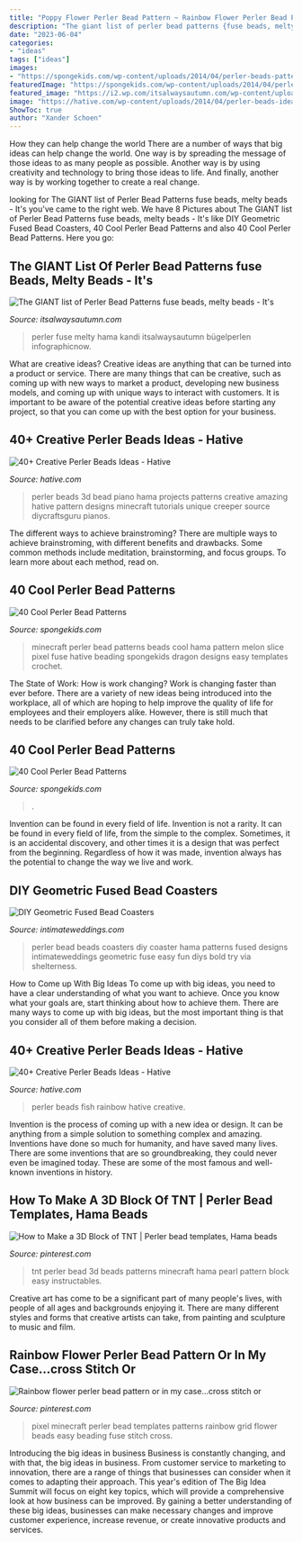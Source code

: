 ```yaml
---
title: "Poppy Flower Perler Bead Pattern ~ Rainbow Flower Perler Bead Pattern Or In My Case...cross Stitch Or"
description: "The giant list of perler bead patterns {fuse beads, melty beads}"
date: "2023-06-04"
categories:
- "ideas"
tags: ["ideas"]
images:
- "https://spongekids.com/wp-content/uploads/2014/04/perler-beads-patterns/25-butterfly-beads-patterns.jpg"
featuredImage: "https://spongekids.com/wp-content/uploads/2014/04/perler-beads-patterns/25-butterfly-beads-patterns.jpg"
featured_image: "https://i2.wp.com/itsalwaysautumn.com/wp-content/uploads/2020/04/star-wars-perler-bead-patterns.jpg"
image: "https://hative.com/wp-content/uploads/2014/04/perler-beads-ideas/20-3d-piano-perler-beads.jpg"
ShowToc: true
author: "Xander Schoen"
---
```



How they can help change the world
There are a number of ways that big ideas can help change the world. One way is by spreading the message of those ideas to as many people as possible. Another way is by using creativity and technology to bring those ideas to life. And finally, another way is by working together to create a real change.

	

		
looking for The GIANT list of Perler Bead Patterns fuse beads, melty beads - It&#039;s you've came to the right web. We have 8 Pictures about The GIANT list of Perler Bead Patterns fuse beads, melty beads - It&#039;s like DIY Geometric Fused Bead Coasters, 40 Cool Perler Bead Patterns and also 40 Cool Perler Bead Patterns. Here you go:
		
    
## The GIANT List Of Perler Bead Patterns fuse Beads, Melty Beads - It&#039;s

<img loading=lazy src="https://i2.wp.com/itsalwaysautumn.com/wp-content/uploads/2020/04/star-wars-perler-bead-patterns.jpg" onerror="this.onerror=null;this.src='https://tse1.mm.bing.net/th?id=OIP.tktGktT5R7OM2aAlzizPFwHaMP&amp;pid=15.1';" alt="The GIANT list of Perler Bead Patterns fuse beads, melty beads - It&#039;s">

_Source: itsalwaysautumn.com_

>perler fuse melty hama kandi itsalwaysautumn bügelperlen infographicnow. 

	

What are creative ideas?
Creative ideas are anything that can be turned into a product or service. There are many things that can be creative, such as coming up with new ways to market a product, developing new business models, and coming up with unique ways to interact with customers. It is important to be aware of the potential creative ideas before starting any project, so that you can come up with the best option for your business.

    
## 40+ Creative Perler Beads Ideas - Hative

<img loading=lazy src="https://hative.com/wp-content/uploads/2014/04/perler-beads-ideas/20-3d-piano-perler-beads.jpg" onerror="this.onerror=null;this.src='https://tse2.mm.bing.net/th?id=OIP.C7khzkHjZoAkLLopDbKS7AHaGA&amp;pid=15.1';" alt="40+ Creative Perler Beads Ideas - Hative">

_Source: hative.com_

>perler beads 3d bead piano hama projects patterns creative amazing hative pattern designs minecraft tutorials unique creeper source diycraftsguru pianos. 

	

The different ways to achieve brainstroming?
There are multiple ways to achieve brainstroming, with different benefits and drawbacks. Some common methods include meditation, brainstorming, and focus groups. To learn more about each method, read on.

    
## 40 Cool Perler Bead Patterns

<img loading=lazy src="https://spongekids.com/wp-content/uploads/2014/04/perler-beads-patterns/29-minecraft-melon-slice.png" onerror="this.onerror=null;this.src='https://tse3.mm.bing.net/th?id=OIP.y3HtCiOkUi_uRRfoeYunfwHaF0&amp;pid=15.1';" alt="40 Cool Perler Bead Patterns">

_Source: spongekids.com_

>minecraft perler bead patterns beads cool hama pattern melon slice pixel fuse hative beading spongekids dragon designs easy templates crochet. 

	

The State of Work: How is work changing?
Work is changing faster than ever before. There are a variety of new ideas being introduced into the workplace, all of which are hoping to help improve the quality of life for employees and their employers alike. However, there is still much that needs to be clarified before any changes can truly take hold.

    
## 40 Cool Perler Bead Patterns

<img loading=lazy src="https://spongekids.com/wp-content/uploads/2014/04/perler-beads-patterns/25-butterfly-beads-patterns.jpg" onerror="this.onerror=null;this.src='https://tse1.mm.bing.net/th?id=OIP.LvJTni7fAz3x1k0VAC8YrgHaGc&amp;pid=15.1';" alt="40 Cool Perler Bead Patterns">

_Source: spongekids.com_

>. 

	

Invention can be found in every field of life.
Invention is not a rarity. It can be found in every field of life, from the simple to the complex. Sometimes, it is an accidental discovery, and other times it is a design that was perfect from the beginning. Regardless of how it was made, invention always has the potential to change the way we live and work.

    
## DIY Geometric Fused Bead Coasters

<img loading=lazy src="https://www.intimateweddings.com/wp-content/uploads/2015/05/perler-bead-coaster-3-700x1050.jpg" onerror="this.onerror=null;this.src='https://tse1.mm.bing.net/th?id=OIP.MtMnK91DKjGRHmr5emry8QHaLH&amp;pid=15.1';" alt="DIY Geometric Fused Bead Coasters">

_Source: intimateweddings.com_

>perler bead beads coasters diy coaster hama patterns fused designs intimateweddings geometric fuse easy fun diys bold try via shelterness. 

	

How to Come up With Big Ideas
To come up with big ideas, you need to have a clear understanding of what you want to achieve. Once you know what your goals are, start thinking about how to achieve them. There are many ways to come up with big ideas, but the most important thing is that you consider all of them before making a decision.

    
## 40+ Creative Perler Beads Ideas - Hative

<img loading=lazy src="https://hative.com/wp-content/uploads/2014/04/perler-beads-ideas/27-rainbow-fish-perler-beads.jpg" onerror="this.onerror=null;this.src='https://tse4.mm.bing.net/th?id=OIP.tJ7ipsuK0bev8hmdLK2N5wHaFj&amp;pid=15.1';" alt="40+ Creative Perler Beads Ideas - Hative">

_Source: hative.com_

>perler beads fish rainbow hative creative. 

	

Invention is the process of coming up with a new idea or design. It can be anything from a simple solution to something complex and amazing. Inventions have done so much for humanity, and have saved many lives. There are some inventions that are so groundbreaking, they could never even be imagined today. These are some of the most famous and well-known inventions in history.

    
## How To Make A 3D Block Of TNT | Perler Bead Templates, Hama Beads

<img loading=lazy src="https://i.pinimg.com/736x/59/72/2c/59722c2e172d11d7f1b48b6fb106206f.jpg" onerror="this.onerror=null;this.src='https://tse1.mm.bing.net/th?id=OIP.UIWKZnJiwjFtjr5jynHdpQHaFj&amp;pid=15.1';" alt="How to Make a 3D Block of TNT | Perler bead templates, Hama beads">

_Source: pinterest.com_

>tnt perler bead 3d beads patterns minecraft hama pearl pattern block easy instructables. 

	

Creative art has come to be a significant part of many people's lives, with people of all ages and backgrounds enjoying it. There are many different styles and forms that creative artists can take, from painting and sculpture to music and film.

    
## Rainbow Flower Perler Bead Pattern Or In My Case...cross Stitch Or

<img loading=lazy src="https://i.pinimg.com/originals/18/e9/e5/18e9e5fde8c6948e67892c465f1bcbab.gif" onerror="this.onerror=null;this.src='https://tse2.mm.bing.net/th?id=OIP.GOnl_ejGlI5niSxGXxvLqwAAAA&amp;pid=15.1';" alt="Rainbow flower perler bead pattern or in my case...cross stitch or">

_Source: pinterest.com_

>pixel minecraft perler bead templates patterns rainbow grid flower beads easy beading fuse stitch cross. 

	

Introducing the big ideas in business
Business is constantly changing, and with that, the big ideas in business. From customer service to marketing to innovation, there are a range of things that businesses can consider when it comes to adapting their approach. 
This year's edition of The Big Idea Summit will focus on eight key topics, which will provide a comprehensive look at how business can be improved. By gaining a better understanding of these big ideas, businesses can make necessary changes and improve customer experience, increase revenue, or create innovative products and services.

